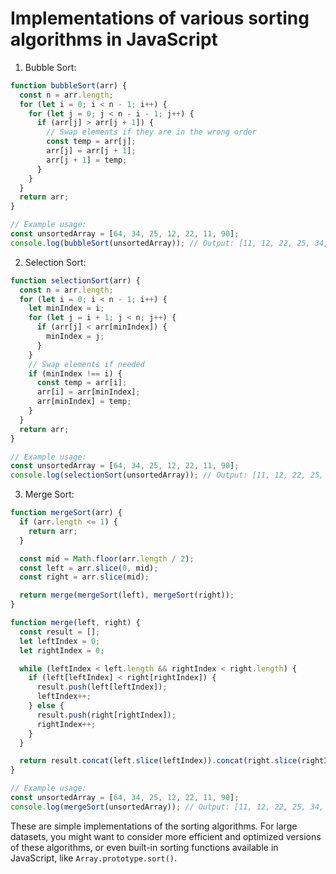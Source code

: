 # Implementations of various sorting algorithms in JavaScript

1. Bubble Sort:

```javascript
function bubbleSort(arr) {
  const n = arr.length;
  for (let i = 0; i < n - 1; i++) {
    for (let j = 0; j < n - i - 1; j++) {
      if (arr[j] > arr[j + 1]) {
        // Swap elements if they are in the wrong order
        const temp = arr[j];
        arr[j] = arr[j + 1];
        arr[j + 1] = temp;
      }
    }
  }
  return arr;
}

// Example usage:
const unsortedArray = [64, 34, 25, 12, 22, 11, 90];
console.log(bubbleSort(unsortedArray)); // Output: [11, 12, 22, 25, 34, 64, 90]
```

2. Selection Sort:

```javascript
function selectionSort(arr) {
  const n = arr.length;
  for (let i = 0; i < n - 1; i++) {
    let minIndex = i;
    for (let j = i + 1; j < n; j++) {
      if (arr[j] < arr[minIndex]) {
        minIndex = j;
      }
    }
    // Swap elements if needed
    if (minIndex !== i) {
      const temp = arr[i];
      arr[i] = arr[minIndex];
      arr[minIndex] = temp;
    }
  }
  return arr;
}

// Example usage:
const unsortedArray = [64, 34, 25, 12, 22, 11, 90];
console.log(selectionSort(unsortedArray)); // Output: [11, 12, 22, 25, 34, 64, 90]
```

3. Merge Sort:

```javascript
function mergeSort(arr) {
  if (arr.length <= 1) {
    return arr;
  }

  const mid = Math.floor(arr.length / 2);
  const left = arr.slice(0, mid);
  const right = arr.slice(mid);

  return merge(mergeSort(left), mergeSort(right));
}

function merge(left, right) {
  const result = [];
  let leftIndex = 0;
  let rightIndex = 0;

  while (leftIndex < left.length && rightIndex < right.length) {
    if (left[leftIndex] < right[rightIndex]) {
      result.push(left[leftIndex]);
      leftIndex++;
    } else {
      result.push(right[rightIndex]);
      rightIndex++;
    }
  }

  return result.concat(left.slice(leftIndex)).concat(right.slice(rightIndex));
}

// Example usage:
const unsortedArray = [64, 34, 25, 12, 22, 11, 90];
console.log(mergeSort(unsortedArray)); // Output: [11, 12, 22, 25, 34, 64, 90]
```

These are simple implementations of the sorting algorithms. For large datasets, you might want to consider more efficient and optimized versions of these algorithms, or even built-in sorting functions available in JavaScript, like `Array.prototype.sort()`.
